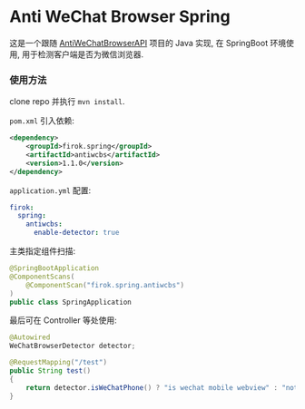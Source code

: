 # Anti WeChat Browser Spring

这是一个跟随 [AntiWeChatBrowserAPI](https://github.com/HikariCalyx/AntiWeChatBrowserAPI) 项目的 Java 实现,
在 SpringBoot 环境使用, 用于检测客户端是否为微信浏览器.

### 使用方法

clone repo 并执行 `mvn install`.

`pom.xml` 引入依赖:

```xml
<dependency>
    <groupId>firok.spring</groupId>
    <artifactId>antiwcbs</artifactId>
    <version>1.1.0</version>
</dependency>
```

`application.yml` 配置:

```yaml
firok:
  spring:
    antiwcbs:
      enable-detector: true
```

主类指定组件扫描:

```java
@SpringBootApplication
@ComponentScans(
    @ComponentScan("firok.spring.antiwcbs")
)
public class SpringApplication
```

最后可在 Controller 等处使用:

```java
@Autowired
WeChatBrowserDetector detector;

@RequestMapping("/test")
public String test()
{
    return detector.isWeChatPhone() ? "is wechat mobile webview" : "not wechat mobile webview"";
}

```
